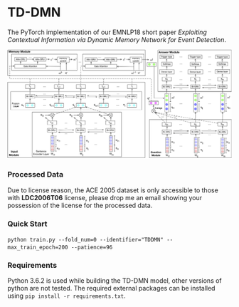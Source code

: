 # TD-DMN

The PyTorch implementation of our EMNLP18 short paper *Exploiting Contextual
Information via Dynamic Memory Network for Event Detection*.

![The detailed TD-DMN model](./figures/detailed.jpg)

### Processed Data

Due to license reason, the ACE 2005 dataset is only accessible to those with **LDC2006T06** license,
please drop me an email showing your possession of the license for the processed data.

### Quick Start
``python train.py --fold_num=0 --identifier="TDDMN" --max_train_epoch=200 --patience=96``

### Requirements
Python 3.6.2 is used while building the TD-DMN model, other versions of python are not tested.
The required external packages can be installed using ``pip install -r requirements.txt``.